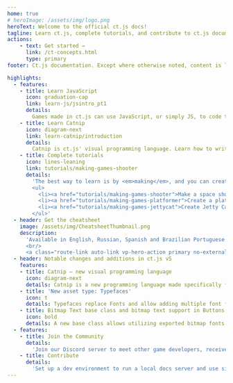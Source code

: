 ```yaml
---
home: true
# heroImage: /assets/img/logo.png
heroText: Welcome to the official ct.js docs!
tagline: Learn ct.js, complete tutorials, and contribute to ct.js documentation
actions:
    - text: Get started →
      link: /ct-concepts.html
      type: primary
footer: Ct.js documentation. Except where otherwise noted, content is licensed under a Creative Commons Attribution 4.0 International License.

highlights:
  - features:
    - title: Learn JavaScript
      icon: graduation-cap
      link: learn-js/jsintro_pt1
      details:
        Games made in ct.js can use JavaScript, or simply JS, to code their gameplay logic. Learn the needed part of it in our little <a href="learn-js/jsintro_pt1">Introduction to JavaScript</a>.
    - title: Learn Catnip
      icon: diagram-next
      link: learn-catnip/introduction
      details:
        Catnip is ct.js' visual programming language. Learn how to write scripts in Catnip fast🔥 and correctly🧑‍🔬 in our <a href="learn-catnip/introduction">three-chapter guide.</a>
    - title: Complete tutorials
      icon: lines-leaning
      link: tutorials/making-games-shooter
      details:
        'The best way to learn is by <em>making</em>, and you can create real games with our step-by-step tutorials:
        <ul>
          <li><a href="tutorials/making-games-shooter">Make a space shooter game →</a></li>
          <li><a href="tutorials/making-games-platformer">Create a platformer →</a></li>
          <li><a href="tutorials/making-games-jettycat">Create Jetty Cat, a flappy-bird-like game →</a></li>
        </ul>'
  - header: Get the cheatsheet
    image: /assets/img/CheatsheetThumbnail.png
    description:
      'Available in English, Russian, Spanish and Brazilian Portuguese languages.
      <br/>
      <a class="route-link auto-link vp-hero-action primary no-external-link-icon" href="https://comigo.itch.io/ct-cheat-sheet" aria-label="Download the cheatsheet">Download the cheatsheet</a>'
  - header: Notable changes and additions in ct.js v5
    features:
    - title: Catnip — new visual programming language
      icon: diagram-next
      details: Catnip is a new programming language made specifically for ct.js, in which you compose game logic with command blocks. Examples translated to Catnip are already bundled with your ct.js copy!
    - title: 'New asset type: Typefaces'
      icon: t
      details: Typefaces replace Fonts and allow adding multiple font files in one font family, easing programmatic use of text labels and integrating with styles more tightly.
    - title: Bitmap Text base class and bitmap text support in Buttons and Textboxes
      icon: bold
      details: A new base class allows utilizing exported bitmap fonts without additional code and placing crisp, pixel-perfect UI elements in the UI editor.
  - features:
    - title: Join the Community
      details:
        'Join our Discord server to meet other game developers, receive help, aid others, and share your creations. Alternatively, you can also post on our forum.<br><br><a class="vp-link vp-hero-action primary" target="_blank" href="https://comigo.games/discord">Discord Server →</a> <a class="vp-link vp-hero-action primary" target="_blank" href="https://forum.ctjs.rocks/">Forum →</a>'
    - title: Contribute
      details:
        'Set up a dev environment to run a local docs server and use simple Markdown syntax to write new tutorials and send fixes.<br>You can also edit docs on Github — look for "Propose edits" links at the bottom of each page!<br><br> <a class="vp-link vp-hero-action primary" target="_blank" href="https://github.com/ct-js/docs.ctjs.rocks">Visit the repo →</a>'
---
```

